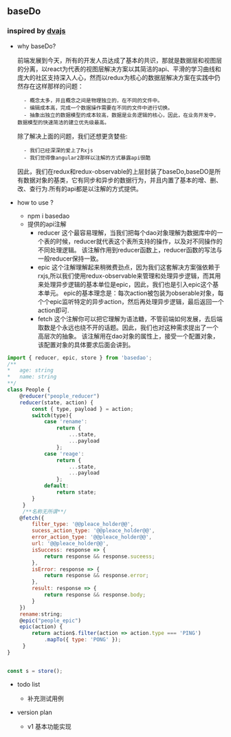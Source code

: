 ## baseDo

### inspired by [dvajs](https://github.com/dvajs)



- why baseDo?

   前端发展到今天，所有的开发人员达成了基本的共识，那就是数据层和视图层的分离，以react为代表的视图层解决方案以其简洁的api、平滑的学习曲线和庞大的社区支持深入人心，然而以redux为核心的数据层解决方案在实践中仍然存在这样那样的问题：

        - 概念太多，并且概念之间是物理独立的，在不同的文件中。
        - 编辑成本高，完成一个数据操作需要在不同的文件中进行切换。 
        - 抽象出独立的数据模型的成本较高，数据是业务逻辑的核心，因此，在业务开发中，数据模型的快速简洁的建立优先级最高。

   除了解决上面的问题，我们还想更贪婪些:

        - 我们已经深深的爱上了Rxjs
        - 我们觉得像angular2那样以注解的方式暴露api很酷

   因此，我们在redux和redux-observable的上层封装了baseDo,baseDO是所有数据对象的基类，它有同步和异步的数据行为，并且内置了基本的增、删、改、查行为.所有的api都是以注解的方式提供。

- how to use ?

   - npm i basedao
   - 提供的api注解
        - reducer
            这个最容易理解，当我们把每个dao对象理解为数据库中的一个表的时候，reducer就代表这个表所支持的操作，以及对不同操作的不同处理逻辑。
            该注解作用到reducer函数上，reducer函数的写法与一般reducer保持一致。
        - epic
            这个注解理解起来稍微费劲点，因为我们这套解决方案强依赖于rxjs,所以我们使用redux-observable来管理和处理异步逻辑，而其用来处理异步逻辑的基本单位是epic，因此，我们也是引入epic这个基本单元。
            epic的基本理念是：每次action被包装为obserable对象，每个个epic监听特定的异步action，然后再处理异步逻辑，最后返回一个action即可.
        - fetch
            这个注解你可以把它理解为语法糖，不管前端如何发展，去后端取数是个永远也绕不开的话题。因此，我们也对这种需求提出了一个高层次的抽象。
            该注解用在dao对象的属性上，接受一个配置对象，该配置对象的具体要求后面会讲到。
   
```js
import { reducer, epic, store } from 'basedao';
/**
*   age: string
*   name: string
**/
class People {
    @reducer("people_reducer")
    reducer(state, action) { 
        const { type, payload } = action;
        switch(type){
            case 'rename':
                return {
                    ...state,
                    ...payload
                };
            case 'reage':
                return {
                    ...state,
                    ...payload
                };
            default:
                return state;
        }
     }
     /**名称无所谓**/
    @fetch({
        filter_type: '@@pleace_holder@@',
        sucess_action_type: '@@pleace_holder@@',
        error_action_type: '@@pleace_holder@@',
        url: '@@pleace_holder@@',
        isSuccess: response => {
            return response && response.suceess;
        },
        isError: response => {
            return response && response.error;
        },
        result: response => {
            return response && response.body;
        }
    })
    rename:string;
    @epic("people_epic")
    epic(action) { 
        return action$.filter(action => action.type === 'PING')
            .mapTo({ type: 'PONG' });
     }
}


const s = store();


```



- todo list
   - 补充测试用例

- version plan
   - v1 基本功能实现
  